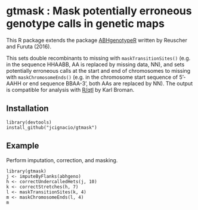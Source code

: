 # gtmask : Mask potentially erroneous genotype calls in genetic maps

This R package extends the package [ABHgenotypeR](https://github.com/StefanReuscher/ABHgenotypeR/) written by Reuscher and Furuta (2016).

This sets double recombinants to missing with `maskTransitionSites()` (e.g. in the sequence HHAABB, AA is replaced by missing data, NN), and sets potentially erroneous calls at the start and end of chromosomes to missing with `maskChromosomeEnds()` (e.g. in the chromosome start sequence of 5’-AAHH or end sequence BBAA-3’, both AAs are replaced by NN). The output is compatible for analysis with [R/qtl](https://github.com/kbroman/qtl) by Karl Broman.

## Installation

```
library(devtools)
install_github("jcignacio/gtmask")
```

## Example

Perform imputation, correction, and masking.

```
library(gtmask)
j <- imputeByFlanks(abhgeno)
h <- correctUndercalledHets(j, 10)
k <- correctStretches(h, 7)
l <- maskTransitionSites(k, 4)
m <- maskChromosomeEnds(l, 4)
m
```
